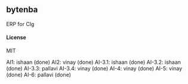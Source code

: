 ## bytenba

ERP for Clg

#### License

MIT

AI1: ishaan (done)
AI2: vinay (done)
AI-3.1: ishaan (done)
AI-3.2: ishaan (done)
AI-3.3: pallavi 
AI-3.4: vinay (done)
AI-4: vinay (done)
AI-5: vinay (done)
AI-6: pallavi (done)
